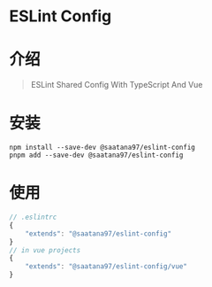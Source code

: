 # ESLint Config

# 介绍

> ESLint Shared Config With TypeScript And Vue

# 安装

```
npm install --save-dev @saatana97/eslint-config
pnpm add --save-dev @saatana97/eslint-config
```

# 使用

```typescript
// .eslintrc
{
    "extends": "@saatana97/eslint-config"
}
// in vue projects
{
    "extends": "@saatana97/eslint-config/vue"
}
```
